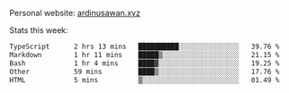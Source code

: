 Personal website: [ardinusawan.xyz](https://ardinusawan.xyz)

Stats this week:
<!--START_SECTION:waka-->

```txt
TypeScript      2 hrs 13 mins   ██████████░░░░░░░░░░░░░░░   39.76 %
Markdown        1 hr 11 mins    █████▒░░░░░░░░░░░░░░░░░░░   21.15 %
Bash            1 hr 4 mins     ████▓░░░░░░░░░░░░░░░░░░░░   19.25 %
Other           59 mins         ████▒░░░░░░░░░░░░░░░░░░░░   17.76 %
HTML            5 mins          ▒░░░░░░░░░░░░░░░░░░░░░░░░   01.49 %
```

<!--END_SECTION:waka-->
